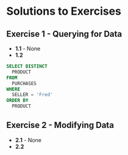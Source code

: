 # Solutions to Exercises

## Exercise 1 - Querying for Data

- **1.1** - None
- **1.2**
```sql
SELECT DISTINCT
  PRODUCT
FROM
  PURCHASES
WHERE
  SELLER = 'Fred'
ORDER BY
  PRODUCT
```

## Exercise 2 - Modifying Data

- **2.1** - None
- **2.2**
